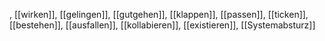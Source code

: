 , [[wirken]], [[gelingen]], [[gutgehen]], [[klappen]], [[passen]], [[ticken]], [[bestehen]], [[ausfallen]], [[kollabieren]], [[existieren]], [[Systemabsturz]]